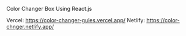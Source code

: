 Color Changer Box Using React.js


Vercel:   https://color-changer-gules.vercel.app/
Netlify:  https://color-chnger.netlify.app/
